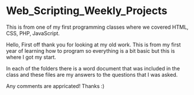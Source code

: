 # Web_Scripting_Weekly_Projects
This is from one of my first programming classes where we covered HTML, CSS, PHP, JavaScript.

Hello,
First off thank you for looking at my old work.
This is from my first year of learning how to program so everything is a bit basic but this is where I got my start.

In each of the folders there is a word document that was included in the class and these files are my answers to the questions that
I was asked.

Any comments are appricated! Thanks :)
